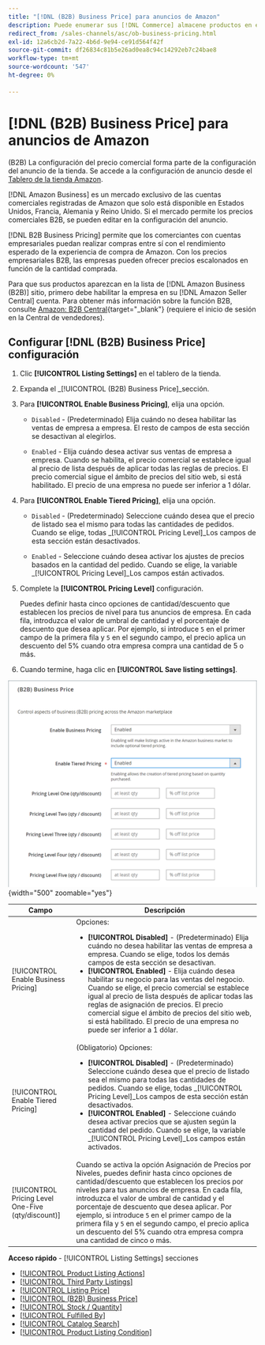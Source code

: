 ```yaml
---
title: "[!DNL (B2B) Business Price] para anuncios de Amazon"
description: Puede enumerar sus [!DNL Commerce] almacene productos en el sitio web de Amazon Business (B2B) al permitir que su empresa esté en Amazon [!DNL Seller Central] cuenta.
redirect_from: /sales-channels/asc/ob-business-pricing.html
exl-id: 12a6cb2d-7a22-4b6d-9e94-ce91d564f42f
source-git-commit: df26834c81b5e26ad0ea8c94c14292eb7c24bae8
workflow-type: tm+mt
source-wordcount: '547'
ht-degree: 0%

---
```


# [!DNL (B2B) Business Price] para anuncios de Amazon

(B2B) La configuración del precio comercial forma parte de la configuración del anuncio de la tienda. Se accede a la configuración de anuncio desde el [Tablero de la tienda Amazon](./amazon-store-dashboard.md).

[!DNL Amazon Business] es un mercado exclusivo de las cuentas comerciales registradas de Amazon que solo está disponible en Estados Unidos, Francia, Alemania y Reino Unido. Si el mercado permite los precios comerciales B2B, se pueden editar en la configuración del anuncio.

[!DNL B2B Business Pricing] permite que los comerciantes con cuentas empresariales puedan realizar compras entre sí con el rendimiento esperado de la experiencia de compra de Amazon. Con los precios empresariales B2B, las empresas pueden ofrecer precios escalonados en función de la cantidad comprada.

Para que sus productos aparezcan en la lista de [!DNL Amazon Business (B2B)] sitio, primero debe habilitar la empresa en su [!DNL Amazon Seller Central] cuenta. Para obtener más información sobre la función B2B, consulte [Amazon: B2B Central](https://sellercentral.amazon.com/gp/help/G202161480/){target="_blank"} (requiere el inicio de sesión en la Central de vendedores).

## Configurar [!DNL (B2B) Business Price] configuración

1. Clic **[!UICONTROL Listing Settings]** en el tablero de la tienda.

1. Expanda el _[!UICONTROL (B2B) Business Price]_sección.

1. Para **[!UICONTROL Enable Business Pricing]**, elija una opción.

   - `Disabled` - (Predeterminado) Elija cuándo no desea habilitar las ventas de empresa a empresa. El resto de campos de esta sección se desactivan al elegirlos.

   - `Enabled` - Elija cuándo desea activar sus ventas de empresa a empresa. Cuando se habilita, el precio comercial se establece igual al precio de lista después de aplicar todas las reglas de precios. El precio comercial sigue el ámbito de precios del sitio web, si está habilitado. El precio de una empresa no puede ser inferior a 1 dólar.

1. Para **[!UICONTROL Enable Tiered Pricing]**, elija una opción.

   - `Disabled` - (Predeterminado) Seleccione cuándo desea que el precio de listado sea el mismo para todas las cantidades de pedidos. Cuando se elige, todas _[!UICONTROL Pricing Level]_Los campos de esta sección están desactivados.

   - `Enabled` - Seleccione cuándo desea activar los ajustes de precios basados en la cantidad del pedido. Cuando se elige, la variable _[!UICONTROL Pricing Level]_Los campos están activados.

1. Complete la **[!UICONTROL Pricing Level]** configuración.

   Puedes definir hasta cinco opciones de cantidad/descuento que establecen los precios de nivel para tus anuncios de empresa. En cada fila, introduzca el valor de umbral de cantidad y el porcentaje de descuento que desea aplicar. Por ejemplo, si introduce `5` en el primer campo de la primera fila y `5` en el segundo campo, el precio aplica un descuento del 5% cuando otra empresa compra una cantidad de 5 o más.

1. Cuando termine, haga clic en **[!UICONTROL Save listing settings]**.

![Amazon Business Pricing (B2B)](assets/amazon-business-pricing.png){width="500" zoomable="yes"}

| Campo | Descripción |
|--- |--- |
| [!UICONTROL Enable Business Pricing] | Opciones: <ul><li>**[!UICONTROL Disabled]** - (Predeterminado) Elija cuándo no desea habilitar las ventas de empresa a empresa. Cuando se elige, todos los demás campos de esta sección se desactivan.</li><li>**[!UICONTROL Enabled]** - Elija cuándo desea habilitar su negocio para las ventas del negocio. Cuando se elige, el precio comercial se establece igual al precio de lista después de aplicar todas las reglas de asignación de precios. El precio comercial sigue el ámbito de precios del sitio web, si está habilitado. El precio de una empresa no puede ser inferior a 1 dólar.</li></ul> |
| [!UICONTROL Enable Tiered Pricing] | (Obligatorio) Opciones: <ul><li>**[!UICONTROL Disabled]** - (Predeterminado) Seleccione cuándo desea que el precio de listado sea el mismo para todas las cantidades de pedidos. Cuando se elige, todas _[!UICONTROL Pricing Level]_Los campos de esta sección están desactivados.</li><li>**[!UICONTROL Enabled]** - Seleccione cuándo desea activar precios que se ajusten según la cantidad del pedido. Cuando se elige, la variable _[!UICONTROL Pricing Level]_Los campos están activados.</li></ul> |
| [!UICONTROL Pricing Level One-Five (qty/discount)] | Cuando se activa la opción Asignación de Precios por Niveles, puedes definir hasta cinco opciones de cantidad/descuento que establecen los precios por niveles para tus anuncios de empresa. En cada fila, introduzca el valor de umbral de cantidad y el porcentaje de descuento que desea aplicar. Por ejemplo, si introduce `5` en el primer campo de la primera fila y `5` en el segundo campo, el precio aplica un descuento del 5% cuando otra empresa compra una cantidad de cinco o más. |

**Acceso rápido** - [!UICONTROL Listing Settings] secciones

- [[!UICONTROL Product Listing Actions]](./product-listing-actions.md)
- [[!UICONTROL Third Party Listings]](./third-party-listing-settings.md)
- [[!UICONTROL Listing Price]](./listing-price.md)
- [[!UICONTROL (B2B) Business Price]](./business-pricing.md)
- [[!UICONTROL Stock / Quantity]](./stock-quantity.md)
- [[!UICONTROL Fulfilled By]](./fulfilled-by.md)
- [[!UICONTROL Catalog Search]](./catalog-search.md)
- [[!UICONTROL Product Listing Condition]](./product-listing-condition.md)

